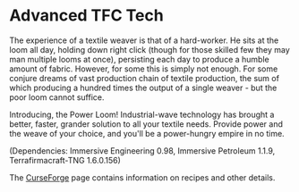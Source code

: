 # Advanced TFC Tech
The experience of a textile weaver is that of a hard-worker. He sits at the loom all day, holding down right click (though for those skilled few they may man multiple looms at once), persisting each day to produce a humble amount of fabric. However, for some this is simply not enough. For some conjure dreams of vast production chain of textile production, the sum of which producing a hundred times the output of a single weaver - but the poor loom cannot suffice.


Introducing, the Power Loom! Industrial-wave technology has brought a better, faster, grander solution to all your textile needs. Provide power and the weave of your choice, and you'll be a power-hungry empire in no time.

(Dependencies: Immersive Engineering 0.98, Immersive Petroleum 1.1.9, Terrafirmacraft-TNG 1.6.0.156)

The [CurseForge](https://www.curseforge.com/minecraft/mc-mods/advanced-tfc-tech) page contains information on recipes and other details.